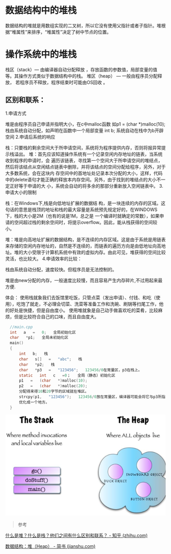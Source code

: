 # 数据结构中的堆栈

数据结构的堆就是用数组实现的二叉树，所以它没有使用父指针或者子指针。堆根据“堆属性”来排序，“堆属性”决定了树中节点的位置。



# 操作系统中的堆栈

栈区（stack）— 由编译器自动分配释放 ，存放函数的参数值，局部变量的值等。其操作方式类似于数据结构中的栈。
堆区（heap） — 一般由程序员分配释放， 若程序员不释放，程序结束时可能由OS回收 。

## 区别和联系：

1.申请方式

堆是由程序员自己申请并指明大小，在c中malloc函数 如p1 = (char *)malloc(10);
栈由系统自动分配，如声明在函数中一个局部变量 int b; 系统自动在栈中为b开辟空间
2.申请后系统的响应

栈：只要栈的剩余空间大于所申请空间，系统将为程序提供内存，否则将报异常提示栈溢出。
堆：首先应该知道操作系统有一个记录空闲内存地址的链表，当系统收到程序的申请时，会 遍历该链表，寻找第一个空间大于所申请空间的堆结点，然后将该结点从空闲结点链表中删除，并将该结点的空间分配给程序，另外，对于大多数系统，会在这块内 存空间中的首地址处记录本次分配的大小，这样，代码中的delete语句才能正确的释放本内存空间。另外，由于找到的堆结点的大小不一定正好等于申请的大 小，系统会自动的将多余的那部分重新放入空闲链表中。
3.申请大小的限制

栈：在Windows下,栈是向低地址扩展的数据结 构，是一块连续的内存的区域。这句话的意思是栈顶的地址和栈的最大容量是系统预先规定好的，在WINDOWS下，栈的大小是2M（也有的说是1M，总之是 一个编译时就确定的常数），如果申请的空间超过栈的剩余空间时，将提示overflow。因此，能从栈获得的空间较小。

堆：堆是向高地址扩展的数据结构，是不连续的内存区域。这是由于系统是用链表来存储的空闲内存地址的，自然是不连续的，而链表的遍历方向是由低地址向高地址。堆的大小受限于计算机系统中有效的虚拟内存。由此可见，堆获得的空间比较灵活，也比较大。
4.申请效率的比较：

栈由系统自动分配，速度较快。但程序员是无法控制的。

堆是由new分配的内存，一般速度比较慢，而且容易产生内存碎片,不过用起来最方便.

体会：
使用栈就象我们去饭馆里吃饭，只管点菜（发出申请）、付钱、和吃（使用），吃饱了就走，不必理会切菜、洗菜等准备工作和洗碗、刷锅等扫尾工作，他的好处是快捷，但是自由度小。
使用堆就象是自己动手做喜欢吃的菜肴，比较麻烦，但是比较符合自己的口味，而且自由度大。

```c
  //main.cpp   
  int   a   =   0;   全局初始化区   
  char   *p1;   全局未初始化区   
  main()   
  {   
      int   b;   栈   
      char   s[]   =   "abc";   栈   
      char   *p2;   栈   
      char   *p3   =   "123456";   123456/0在常量区，p3在栈上。   
      static   int   c   =0；   全局（静态）初始化区   
      p1   =   (char   *)malloc(10);   
      p2   =   (char   *)malloc(20);   
      分配得来得10和20字节的区域就在堆区。   
      strcpy(p1,   "123456");   123456/0放在常量区，编译器可能会将它与p3所指向的"123456" 
      优化成一个地方。   
  }   
```

![image-20210302230342600](images/image-20210302230342600.png)

> 参考

[什么是堆？什么是栈？他们之间有什么区别和联系？ - 知乎 (zhihu.com)](https://www.zhihu.com/question/19729973)

[数据结构：堆（Heap） - 简书 (jianshu.com)](https://www.jianshu.com/p/6b526aa481b1)